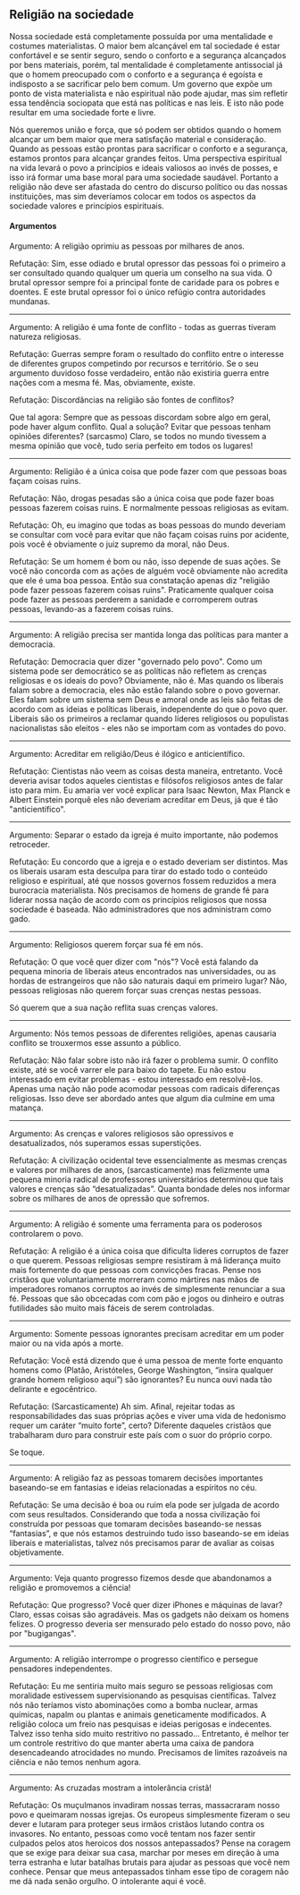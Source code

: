 ## Religião na sociedade

Nossa sociedade está completamente possuída por uma mentalidade e costumes materialistas. O maior bem alcançável em tal sociedade é estar confortável e se sentir seguro, sendo o conforto e a segurança alcançados por bens materiais, porém, tal mentalidade é completamente antissocial já que o homem preocupado com o conforto e a segurança é egoísta e indisposto a se sacrificar pelo bem comum. Um governo que expõe um ponto de vista materialista e não espiritual não pode ajudar, mas sim refletir essa tendência sociopata que está nas políticas e nas leis. E isto não pode resultar em uma sociedade forte e livre.

Nós queremos união e força, que só podem ser obtidos quando o homem alcançar um bem maior que mera satisfação material e consideração. Quando as pessoas estão prontas para sacrificar o conforto e a segurança, estamos prontos para alcançar grandes feitos. Uma perspectiva espiritual na vida levará o povo a princípios e ideais valiosos ao invés de posses, e isso irá formar uma base moral para uma sociedade saudável. Portanto a religião não deve ser afastada do centro do discurso político ou das nossas instituições, mas sim deveríamos colocar em todos os aspectos da sociedade valores e princípios espirituais.

#### Argumentos

Argumento: A religião oprimiu as pessoas por milhares de anos.

Refutação: Sim, esse odiado e brutal opressor das pessoas foi o primeiro a ser consultado quando qualquer um queria um conselho na sua vida. O brutal opressor sempre foi a principal fonte de caridade para os pobres e doentes. E este brutal opressor foi o único refúgio contra autoridades mundanas.

---

Argumento: A religião é uma fonte de conflito - todas as guerras tiveram natureza religiosas.

Refutação: Guerras sempre foram o resultado do conflito entre o interesse de diferentes grupos competindo por recursos e território. Se o seu argumento duvidoso fosse verdadeiro, então não existiria guerra entre nações com a mesma fé. Mas, obviamente, existe.

Refutação: Discordâncias na religião são fontes de conflitos?

Que tal agora: Sempre que as pessoas discordam sobre algo em geral, pode haver algum conflito. Qual a solução? Evitar que pessoas tenham opiniões diferentes? \(sarcasmo\) Claro, se todos no mundo tivessem a mesma opinião que você, tudo seria perfeito em todos os lugares!

---

Argumento: Religião é a única coisa que pode fazer com que pessoas boas façam coisas ruins.

Refutação: Não, drogas pesadas são a única coisa que pode fazer boas pessoas fazerem coisas ruins. E normalmente pessoas religiosas as evitam.

Refutação: Oh, eu imagino que todas as boas pessoas do mundo deveriam se consultar com você para evitar que não façam coisas ruins por acidente, pois você é obviamente o juiz supremo da moral, não Deus.

Refutação: Se um homem é bom ou não, isso depende de suas ações. Se você não concorda com as ações de alguém você obviamente não acredita que ele é uma boa pessoa. Então sua constatação apenas diz "religião pode fazer pessoas fazerem coisas ruins". Praticamente qualquer coisa pode fazer as pessoas perderem a sanidade e corromperem outras pessoas, levando-as a fazerem coisas ruins.

---

Argumento: A religião precisa ser mantida longa das políticas para manter a democracia.

Refutação: Democracia quer dizer "governado pelo povo". Como um sistema pode ser democrático se as políticas não refletem as crenças religiosas e os ideais do povo? Obviamente, não é. Mas quando os liberais falam sobre a democracia, eles não estão falando sobre o povo governar. Eles falam sobre um sistema sem Deus e amoral onde as leis são feitas de acordo com as ideias e políticas liberais, independente do que o povo quer. Liberais são os primeiros a reclamar quando líderes religiosos ou populistas nacionalistas são eleitos - eles não se importam com as vontades do povo.

---

Argumento: Acreditar em religião/Deus é ilógico e anticientífico.

Refutação: Cientistas não veem as coisas desta maneira, entretanto. Você deveria avisar todos aqueles cientistas e filósofos religiosos antes de falar isto para mim. Eu amaria ver você explicar para Isaac Newton, Max Planck e Albert Einstein porquê eles não deveriam acreditar em Deus, já que é tão "anticientífico".

---

Argumento: Separar o estado da igreja é muito importante, não podemos retroceder.

Refutação: Eu concordo que a igreja e o estado deveriam ser distintos. Mas os liberais usaram esta desculpa para tirar do estado todo o conteúdo religioso e espiritual, até que nossos governos fossem reduzidos a mera burocracia materialista. Nós precisamos de homens de grande fé para liderar nossa nação de acordo com os princípios religiosos que nossa sociedade é baseada. Não administradores que nos administram como gado.

---

Argumento: Religiosos querem forçar sua fé em nós.

Refutação: O que você quer dizer com "nós"? Você está falando da pequena minoria de liberais ateus encontrados nas universidades, ou as hordas de estrangeiros que não são naturais daqui em primeiro lugar? Não, pessoas religiosas não querem forçar suas crenças nestas pessoas.

Só querem que a sua nação reflita suas crenças valores.

---

Argumento: Nós temos pessoas de diferentes religiões, apenas causaria conflito se trouxermos esse assunto a público.

Refutação: Não falar sobre isto não irá fazer o problema sumir. O conflito existe, até se você varrer ele para baixo do tapete. Eu não estou interessado em evitar problemas - estou interessado em resolvê-los. Apenas uma nação não pode acomodar pessoas com radicais diferenças religiosas. Isso deve ser abordado antes que algum dia culmine em uma matança.

---

Argumento: As crenças e valores religiosos são opressivos e desatualizados, nós superamos essas superstições.

Refutação: A civilização ocidental teve essencialmente as mesmas crenças e valores por milhares de anos, \(sarcasticamente\) mas felizmente uma pequena minoria radical de professores universitários determinou que tais valores e crenças são “desatualizadas”. Quanta bondade deles nos informar sobre os milhares de anos de opressão que sofremos.

---

Argumento: A religião é somente uma ferramenta para os poderosos controlarem o povo.

Refutação: A religião é a única coisa que dificulta lideres corruptos de fazer o que querem. Pessoas religiosas sempre resistiram à má liderança muito mais fortemente do que pessoas com convicções fracas. Pense nos cristãos que voluntariamente morreram como mártires nas mãos de imperadores romanos corruptos ao invés de simplesmente renunciar a sua fé. Pessoas que são obcecadas com com pão e jogos ou dinheiro e outras futilidades são muito mais fáceis de serem controladas.

---

Argumento: Somente pessoas ignorantes precisam acreditar em um poder maior ou na vida após a morte.

Refutação: Você está dizendo que é uma pessoa de mente forte enquanto homens como \(Platão, Aristóteles, George Washington, “insira qualquer grande homem religioso aqui”\) são ignorantes? Eu nunca ouvi nada tão delirante e egocêntrico.

Refutação: \(Sarcasticamente\) Ah sim. Afinal, rejeitar todas as responsabilidades das suas próprias ações e viver uma vida de hedonismo requer um caráter “muito forte”, certo? Diferente daqueles cristãos que trabalharam duro para construir este país com o suor do próprio corpo.

Se toque.

---

Argumento: A religião faz as pessoas tomarem decisões importantes baseando-se em fantasias e ideias relacionadas a espíritos no céu.

Refutação: Se uma decisão é boa ou ruim ela pode ser julgada de acordo com seus resultados. Considerando que toda a nossa civilização foi construída por pessoas que tomaram decisões baseando-se nessas “fantasias”, e que nós estamos destruindo tudo isso baseando-se em ideias liberais e materialistas, talvez nós precisamos parar de avaliar as coisas objetivamente.

---

Argumento: Veja quanto progresso fizemos desde que abandonamos a religião e promovemos a ciência!

Refutação: Que progresso? Você quer dizer iPhones e máquinas de lavar? Claro, essas coisas são agradáveis. Mas os gadgets não deixam os homens felizes. O progresso deveria ser mensurado pelo estado do nosso povo, não por "bugigangas".

---

Argumento: A religião interrompe o progresso científico e persegue pensadores independentes.

Refutação: Eu me sentiria muito mais seguro se pessoas religiosas com moralidade estivessem supervisionando as pesquisas científicas. Talvez nós não teríamos visto abominações como a bomba nuclear, armas químicas, napalm ou plantas e animais geneticamente modificados. A religião coloca um freio nas pesquisas e ideias perigosas e indecentes. Talvez isso tenha sido muito restritivo no passado… Entretanto, é melhor ter um controle restritivo do que manter aberta uma caixa de pandora desencadeando atrocidades no mundo. Precisamos de limites razoáveis na ciência e não temos nenhum agora.

---

Argumento: As cruzadas mostram a intolerância cristã!

Refutação: Os muçulmanos invadiram nossas terras, massacraram nosso povo e queimaram nossas igrejas. Os europeus simplesmente fizeram o seu dever e lutaram para proteger seus irmãos cristãos lutando contra os invasores. No entanto, pessoas como você tentam nos fazer sentir culpados pelos atos heroicos dos nossos antepassados? Pense na coragem que se exige para deixar sua casa, marchar por meses em direção à uma terra estranha e lutar batalhas brutais para ajudar as pessoas que você nem conhece. Pensar que meus antepassados tinham esse tipo de coragem não me dá nada senão orgulho. O intolerante aqui é você.

